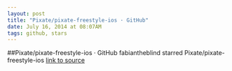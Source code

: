 ```yaml
---
layout: post
title: "Pixate/pixate-freestyle-ios · GitHub"
date: July 16, 2014 at 08:07AM
tags: github, stars
---
```

##Pixate/pixate-freestyle-ios · GitHub
fabiantheblind starred Pixate/pixate-freestyle-ios
[link to source](http://ift.tt/1f12Ngs) 
